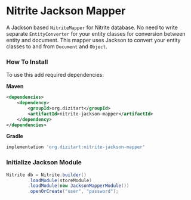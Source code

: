 # Nitrite Jackson Mapper

A Jackson based `NitriteMapper` for Nitrite database. No need to write separate `EntityConverter` for your entity 
classes for conversion between entity and document. This mapper uses Jackson to convert your entity classes to and 
from `Document` and `Object`.

### How To Install

To use this add required dependencies:

**Maven**

```xml
<dependencies>
    <dependency>
        <groupId>org.dizitart</groupId>
        <artifactId>nitrite-jackson-mapper</artifactId>
    </dependency>
</dependencies>
```


**Gradle**

```groovy    
implementation 'org.dizitart:nitrite-jackson-mapper'

```

### Initialize Jackson Module

```java
Nitrite db = Nitrite.builder()
        .loadModule(storeModule)
        .loadModule(new JacksonMapperModule())
        .openOrCreate("user", "password");
```
